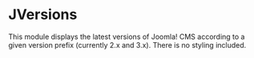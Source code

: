 # JVersions
This module displays the latest versions of Joomla! CMS according to a given version prefix (currently 2.x and 3.x). There is no styling included.

